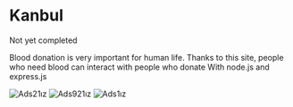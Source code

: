 # Kanbul
Not yet completed

Blood donation is very important for human life. Thanks to this site, people who need blood can interact with people who donate
With node.js and express.js 

![Ads21ız](https://user-images.githubusercontent.com/61662546/82949065-a3875200-9fab-11ea-83a5-97ffd48794a6.jpg)
![Ads921ız](https://user-images.githubusercontent.com/61662546/82949188-d4678700-9fab-11ea-8abb-2c7f8e8603d7.jpg)
![Ads1ız](https://user-images.githubusercontent.com/61662546/82949230-e5b09380-9fab-11ea-9c65-99c301f989a0.jpg)
